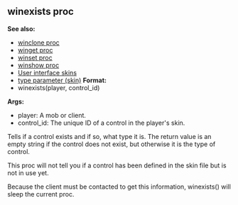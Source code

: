 ## winexists proc
**See also:**
+   [winclone proc](/ref/proc/winclone.md) 
+   [winget proc](/ref/proc/winget.md) 
+   [winset proc](/ref/proc/winset.md) 
+   [winshow proc](/ref/proc/winshow.md) 
+   [User interface skins](/ref/%7Bskin%7D.md) 
+   [type parameter (skin)](/ref/%7Bskin%7D/param/type.md) <!-- -->
**Format:**
+   winexists(player, control_id)
<!-- -->
**Args:**
+   player: A mob or client.
+   control_id: The unique ID of a control in the player\'s skin.


Tells if a control exists and if so, what type it is. The
return value is an empty string if the control does not exist, but
otherwise it is the type of control. 

This proc will not tell
you if a control has been defined in the skin file but is not in use
yet. 

Because the client must be contacted to get this
information, winexists() will sleep the current proc.